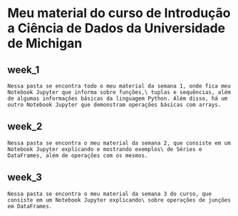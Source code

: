 # Meu material do curso de Introdução a Ciência de Dados da Universidade de Michigan

## week_1

    Nessa pasta se encontra todo o meu material da semana 1, onde fica meu Notebook Jupyter que informa sobre funções,\ tuplas e sequências, além de algumas informações básicas da linguagem Python. Além disso, há um outro Notebook Jupyter que demonstram operações básicas com arrays.

## week_2

    Nessa pasta se encontra o meu material da semana 2, que consiste em um Notebook Jupyter explicando e mostrando exemplos\ de Séries e DataFrames, além de operações com os mesmos.

## week_3

    Nessa pasta se encontra o meu material da semana 3 do curso, que consiste em um Notebook Jupyter explicando\ sobre operações de junções em DataFrames.
